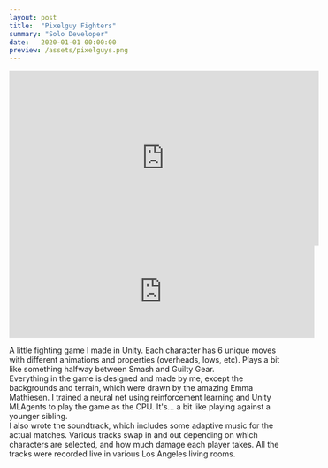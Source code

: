 ```yaml
---
layout: post
title:  "Pixelguy Fighters"
summary: "Solo Developer"
date:   2020-01-01 00:00:00
preview: /assets/pixelguys.png
---
```


 <iframe width="560" height="315" src="https://www.youtube.com/embed/3nWqwQzekx8?si=vIiPiznAb9CvsLZK" title="YouTube video player" frameborder="0" allow="accelerometer; autoplay; clipboard-write; encrypted-media; gyroscope; picture-in-picture; web-share" referrerpolicy="strict-origin-when-cross-origin" allowfullscreen></iframe>

<iframe frameborder="0" src="https://itch.io/embed/2115687" width="552" height="167"><a href="https://tstrich.itch.io/pixelguy-fighters">Pixelguy Fighters by tstrich</a></iframe>

A little fighting game I made in Unity. Each character has 6 unique moves with different animations and properties (overheads, lows, etc). Plays a bit like something halfway between Smash and Guilty Gear.<br>
Everything in the game is designed and made by me, except the backgrounds and terrain, which were drawn by the amazing Emma Mathiesen.
I trained a neural net using reinforcement learning and Unity MLAgents to play the game as the CPU. It's... a bit like playing against a younger sibling. <br>
I also wrote the soundtrack, which includes some adaptive music for the actual matches. Various tracks swap in and out depending on which characters are selected, and how much damage each player takes. All the tracks were recorded live in various Los Angeles living rooms.
